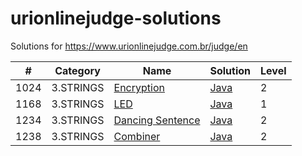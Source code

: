 urionlinejudge-solutions
========================

Solutions for https://www.urionlinejudge.com.br/judge/en

| #    | Category  | Name | Solution | Level |
| ---- | --------- | ---- | -------- | ----- |
| 1024 | 3.STRINGS | [Encryption](https://www.urionlinejudge.com.br/judge/en/problems/view/1024) | [Java](./3.STRINGS/Encryption/Main.java) | 2
| 1168 | 3.STRINGS | [LED](https://www.urionlinejudge.com.br/judge/en/problems/view/1168) | [Java](./3.STRINGS/LED/Main.java) | 1
| 1234 | 3.STRINGS | [Dancing Sentence](https://www.urionlinejudge.com.br/judge/en/problems/view/1234) | [Java](./3.STRINGS/DancingSentence/Main.java) | 2
| 1238 | 3.STRINGS | [Combiner](https://www.urionlinejudge.com.br/judge/en/problems/view/1238) | [Java](./3.STRINGS/Combiner/Main.java) | 2
